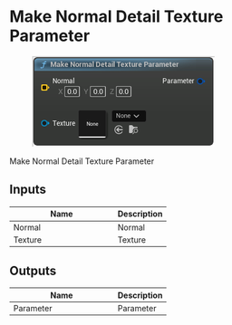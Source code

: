 # Make Normal Detail Texture Parameter

<div align="left" data-full-width="false"><figure><img src="../../../api/Material/Make_Normal_Detail_Texture_Parameter.png" alt=""><figcaption></figcaption></figure></div>

Make Normal Detail Texture Parameter

## Inputs

<table><thead><tr><th width="170">Name</th><th>Description</th></tr></thead><tbody><tr><td>Normal</td><td>Normal</td></tr><tr><td>Texture</td><td>Texture</td></tr></tbody></table>

## Outputs

<table><thead><tr><th width="170">Name</th><th>Description</th></tr></thead><tbody><tr><td>Parameter</td><td>Parameter</td></tr></tbody></table>
